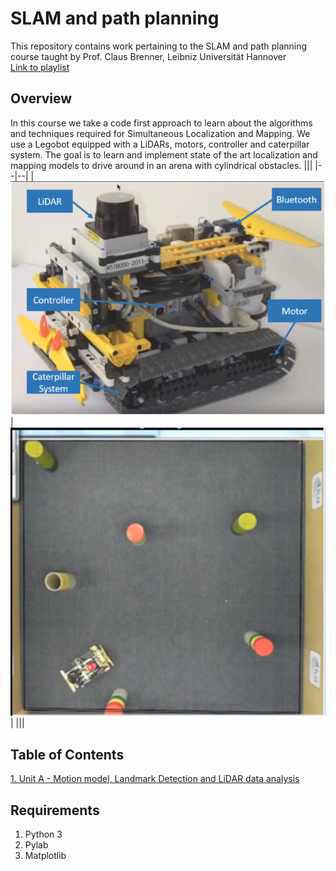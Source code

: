 # SLAM and path planning
This repository contains work pertaining to the SLAM and path planning course taught by Prof. Claus Brenner, Leibniz Universität Hannover  
[Link to playlist](https://www.youtube.com/playlist?list=PLpUPoM7Rgzi_7YWn14Va2FODh7LzADBSm)

## Overview
In this course we take a code first approach to learn about the algorithms and techniques required for Simultaneous Localization and Mapping. We use a Legobot equipped with a LiDARs, motors, controller and caterpillar system. The goal is to learn and implement state of the art localization and mapping models to drive around in an arena with cylindrical obstacles.
|||
|--|--|
|![img1](notes_stash\img1.png)|![img1](notes_stash\img2.png)|
|||
## Table of Contents
[1. Unit A - Motion model, Landmark Detection and LiDAR data analysis](https://github.com/Srihari293/AI_ML/tree/main/Courses/SLAM_and_path_planning/Unit-A)

## Requirements
1. Python 3
2. Pylab
3. Matplotlib